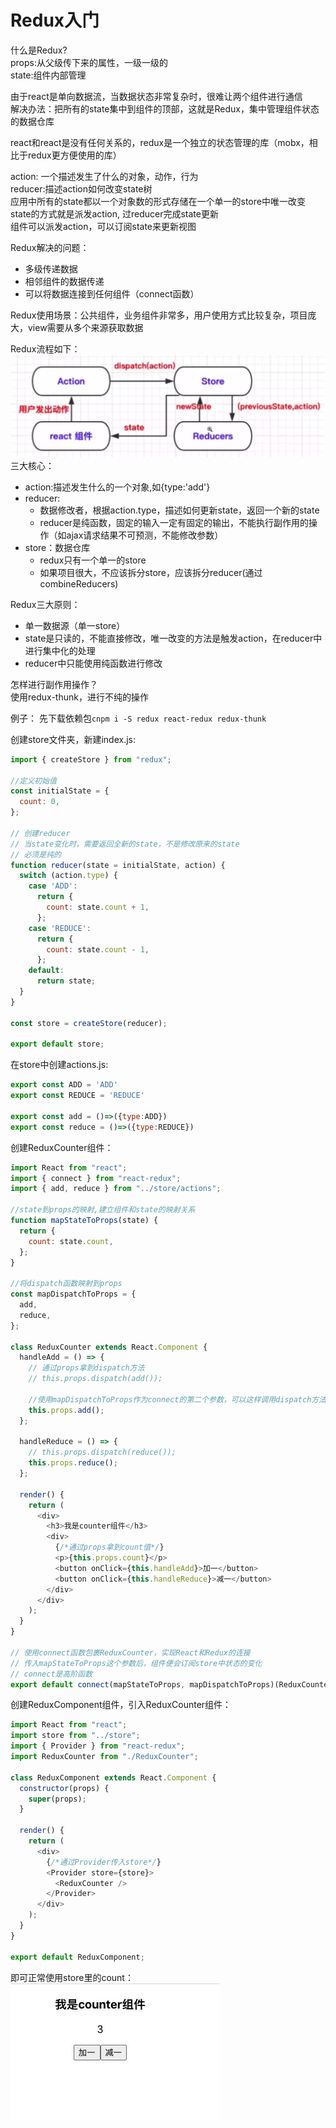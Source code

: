 # Redux入门

什么是Redux?<br>
props:从父级传下来的属性，一级一级的<br>
state:组件内部管理<br>

由于react是单向数据流，当数据状态非常复杂时，很难让两个组件进行通信<br>
解决办法：把所有的state集中到组件的顶部，这就是Redux，集中管理组件状态的数据仓库

react和react是没有任何关系的，redux是一个独立的状态管理的库（mobx，相比于redux更方便使用的库）

action: 一个描述发生了什么的对象，动作，行为<br>
reducer:描述action如何改变state树<br>
应用中所有的state都以一个对象数的形式存储在一个单一的store中唯一改变state的方式就是派发action,
过reducer完成state更新<br>
组件可以派发action，可以订阅state来更新视图

Redux解决的问题：
* 多级传递数据
* 相邻组件的数据传递
* 可以将数据连接到任何组件（connect函数）

Redux使用场景：公共组件，业务组件非常多，用户使用方式比较复杂，项目庞大，view需要从多个来源获取数据

Redux流程如下：
![](./image/1624974145466.jpg)
三大核心：
* action:描述发生什么的一个对象,如{type:'add'}
* reducer: 
    * 数据修改者，根据action.type，描述如何更新state，返回一个新的state
    *  reducer是纯函数，固定的输入一定有固定的输出，不能执行副作用的操作（如ajax请求结果不可预测，不能修改参数）
* store：数据仓库
    * redux只有一个单一的store
    * 如果项目很大，不应该拆分store，应该拆分reducer(通过combineReducers)
    
Redux三大原则：
* 单一数据源（单一store）
* state是只读的，不能直接修改，唯一改变的方法是触发action，在reducer中进行集中化的处理
* reducer中只能使用纯函数进行修改

怎样进行副作用操作？<br>
使用redux-thunk，进行不纯的操作<br>

例子：
先下载依赖包`cnpm i -S redux react-redux redux-thunk`

创建store文件夹，新建index.js:
```js
import { createStore } from "redux";

//定义初始值
const initialState = {
  count: 0,
};

// 创建reducer
// 当state变化时，需要返回全新的state，不是修改原来的state
// 必须是纯的
function reducer(state = initialState, action) {
  switch (action.type) {
    case 'ADD':
      return {
        count: state.count + 1,
      };
    case 'REDUCE':
      return {
        count: state.count - 1,
      };
    default:
      return state;
  }
}

const store = createStore(reducer);

export default store;
```
在store中创建actions.js:
```js
export const ADD = 'ADD'
export const REDUCE = 'REDUCE'

export const add = ()=>({type:ADD})
export const reduce = ()=>({type:REDUCE})
```
创建ReduxCounter组件：
```js
import React from "react";
import { connect } from "react-redux";
import { add, reduce } from "../store/actions";

//state到props的映射,建立组件和state的映射关系
function mapStateToProps(state) {
  return {
    count: state.count,
  };
}

//将dispatch函数映射到props
const mapDispatchToProps = {
  add,
  reduce,
};

class ReduxCounter extends React.Component {
  handleAdd = () => {
    // 通过props拿到dispatch方法
    // this.props.dispatch(add());

    //使用mapDispatchToProps作为connect的第二个参数，可以这样调用dispatch方法
    this.props.add();
  };

  handleReduce = () => {
    // this.props.dispatch(reduce());
    this.props.reduce();
  };

  render() {
    return (
      <div>
        <h3>我是counter组件</h3>
        <div>
          {/*通过props拿到count值*/}
          <p>{this.props.count}</p>
          <button onClick={this.handleAdd}>加一</button>
          <button onClick={this.handleReduce}>减一</button>
        </div>
      </div>
    );
  }
}

// 使用connect函数包裹ReduxCounter，实现React和Redux的连接
// 传入mapStateToProps这个参数后，组件便会订阅store中状态的变化
// connect是高阶函数
export default connect(mapStateToProps, mapDispatchToProps)(ReduxCounter);
```
创建ReduxComponent组件，引入ReduxCounter组件：
```js
import React from "react";
import store from "../store";
import { Provider } from "react-redux";
import ReduxCounter from "./ReduxCounter";

class ReduxComponent extends React.Component {
  constructor(props) {
    super(props);
  }

  render() {
    return (
      <div>
        {/*通过Provider传入store*/}
        <Provider store={store}>
          <ReduxCounter />
        </Provider>
      </div>
    );
  }
}

export default ReduxComponent;

```
即可正常使用store里的count：<br>
![](./image/1624978838645.jpg)


